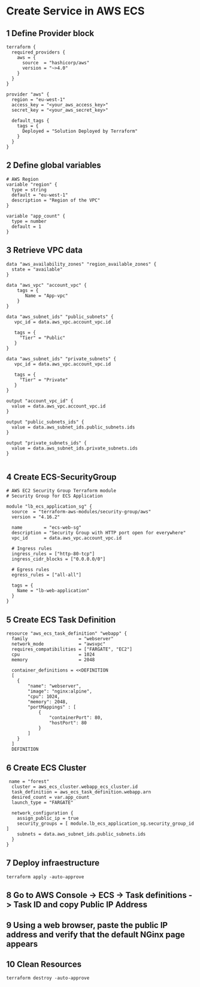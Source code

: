 # Create Service in AWS ECS
## 1 Define Provider block
```t
terraform {
  required_providers {
    aws = {
      source  = "hashicorp/aws"
      version = "~>4.0"
    }
  }
}

provider "aws" {
  region = "eu-west-1"
  access_key = "<your_aws_access_key>"
  secret_key = "<your_aws_secret_key>"
  
  default_tags {
    tags = {
      Deployed = "Solution Deployed by Terraform"
    }
  }
}  
```
## 2 Define global variables
```t
# AWS Region
variable "region" {
  type = string
  default = "eu-west-1"
  description = "Region of the VPC"
}  

variable "app_count" {
  type = number
  default = 1
}
```
## 3 Retrieve VPC data
```t
data "aws_availability_zones" "region_available_zones" {
  state = "available"
}

data "aws_vpc" "account_vpc" {
    tags = {
       Name = "App-vpc"
    }
}

data "aws_subnet_ids" "public_subnets" {
   vpc_id = data.aws_vpc.account_vpc.id
   
   tags = {
     "Tier" = "Public"
   }
}

data "aws_subnet_ids" "private_subnets" {
   vpc_id = data.aws_vpc.account_vpc.id
   
   tags = {
     "Tier" = "Private"
   }
}

output "account_vpc_id" {
  value = data.aws_vpc.account_vpc.id
}

output "public_subnets_ids" {
  value = data.aws_subnet_ids.public_subnets.ids
}

output "private_subnets_ids" {
  value = data.aws_subnet_ids.private_subnets.ids
}


```
## 4 Create ECS-SecurityGroup
```t
# AWS EC2 Security Group Terraform module
# Security Group for ECS Application

module "lb_ecs_application_sg" {
  source  = "terraform-aws-modules/security-group/aws"
  version = "4.16.2"

  name        = "ecs-web-sg"
  description = "Security Group with HTTP port open for everywhere"
  vpc_id      = data.aws_vpc.account_vpc.id

  # Ingress rules
  ingress_rules = ["http-80-tcp"]
  ingress_cidr_blocks = ["0.0.0.0/0"]

  # Egress rules
  egress_rules = ["all-all"]

  tags = {
    Name = "lb-web-application"
  }
}

```
## 5 Create ECS Task Definition
```t
resource "aws_ecs_task_definition" "webapp" {
  family                   = "webserver"
  network_mode             = "awsvpc"
  requires_compatibilities = ["FARGATE", "EC2"]
  cpu                      = 1024
  memory                   = 2048

  container_definitions = <<DEFINITION
  [
    {
        "name": "webserver",
        "image": "nginx:alpine",
        "cpu": 1024,
        "memory": 2048,
        "portMappings" : [
            {
                "containerPort": 80,
                "hostPort": 80
            }
        ]
    }
  ]
  DEFINITION
```
## 6 Create ECS Cluster
```t
 name = "forest"
  cluster = aws_ecs_cluster.webapp_ecs_cluster.id
  task_definition = aws_ecs_task_definition.webapp.arn
  desired_count = var.app_count
  launch_type = "FARGATE"

  network_configuration {
    assign_public_ip = true
    security_groups = [ module.lb_ecs_application_sg.security_group_id ]
    subnets = data.aws_subnet_ids.public_subnets.ids
  }
}
```
## 7 Deploy infraestructure
```t
terraform apply -auto-approve
```
## 8 Go to AWS Console -> ECS -> Task definitions -> Task ID and copy Public IP Address
## 9 Using a web browser, paste the public IP address and verify that the default NGinx page appears
## 10 Clean Resources
```t
terraform destroy -auto-approve
```

